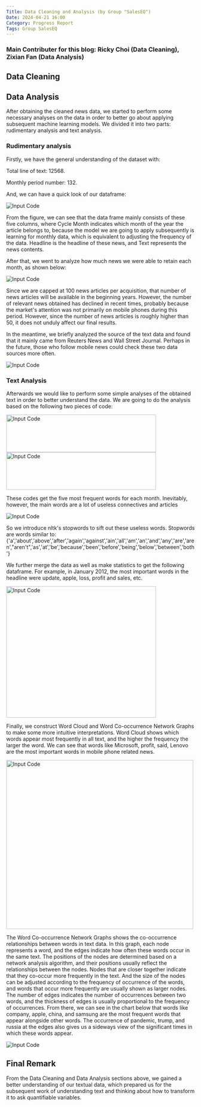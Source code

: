 ```yaml
---
Title: Data Cleaning and Analysis (by Group "SalesEQ")
Date: 2024-04-21 16:00
Category: Progress Report
Tags: Group SalesEQ
---
```


### Main Contributer for this blog: Ricky Choi (Data Cleaning), Zixian Fan (Data Analysis)

## Data Cleaning


## Data Analysis
After obtaining the cleaned news data, we started to perform some necessary analyses on the data in order to better go about applying subsequent machine learning models. We divided it into two parts: rudimentary analysis and text analysis.
 
### Rudimentary analysis

Firstly, we have the general understanding of the dataset with:

Total line of text: 12568.

Monthly period number: 132.

And, we can have a quick look of our dataframe:


![Input Code](../images/Blogs/Blog_3/da_img_1.png)

From the figure, we can see that the data frame mainly consists of these five columns, where Cycle Month indicates which month of the year the article belongs to, because the model we are going to apply subsequently is learning for monthly data, which is equivalent to adjusting the frequency of the data. Headline is the headline of these news, and Text represents the news contents.

After that, we went to analyze how much news we were able to retain each month, as shown below:

![Input Code](../images/Blogs/Blog_3/da_img_2.jpg)

Since we are capped at 100 news articles per acquisition, that number of news articles will be available in the beginning years. However, the number of relevant news obtained has declined in recent times, probably because the market's attention was not primarily on mobile phones during this period. However, since the number of news articles is roughly higher than 50, it does not unduly affect our final results.

In the meantime, we briefly analyzed the source of the text data and found that it mainly came from Reuters News and Wall Street Journal. Perhaps in the future, those who follow mobile news could check these two data sources more often.

![Input Code](../images/Blogs/Blog_3/da_img_3.jpg)

### Text Analysis

Afterwards we would like to perform some simple analyses of the obtained text in order to better understand the data. We are going to do the analysis based on the following two pieces of code:

<img src="../images/Blogs/Blog_3/da_img_4.png" alt="Input Code" width="400" height="100">

<img src="../images/Blogs/Blog_3/da_img_5.png" alt="Input Code" width="400" height="100">

These codes get the five most frequent words for each month. Inevitably, however, the main words are a lot of useless connectives and articles

![Input Code](../images/Blogs/Blog_3/da_img_6.png)

So we introduce nltk's stopwords to sift out these useless words. Stopwords are words similar to: {'a','about','above','after','again','against','ain','all','am','an','and','any','are','aren',"aren't",'as','at','be','because','been','before','being','below','between','both'} 

We further merge the data as well as make statistics to get the following dataframe. For example, in January 2012, the most important words in the headline were update, apple, loss, profit and sales, etc.

<img src="../images/Blogs/Blog_3/da_img_7.png" alt="Input Code" width="400" height="350">

Finally, we construct Word Cloud and Word Co-occurrence Network Graphs to make some more intuitive interpretations. Word Cloud shows which words appear most frequently in all text, and the higher the frequency the larger the word. We can see that words like Microsoft, profit, said, Lenovo are the most important words in mobile phone related news.

<img src="../images/Blogs/Blog_3/da_img_8.jpg" alt="Input Code" width="500" height="450">

The Word Co-occurrence Network Graphs shows the co-occurrence relationships between words in text data. In this graph, each node represents a word, and the edges indicate how often these words occur in the same text. The positions of the nodes are determined based on a network analysis algorithm, and their positions usually reflect the relationships between the nodes. Nodes that are closer together indicate that they co-occur more frequently in the text. And the size of the nodes can be adjusted according to the frequency of occurrence of the words, and words that occur more frequently are usually shown as larger nodes. The number of edges indicates the number of occurrences between two words, and the thickness of edges is usually proportional to the frequency of occurrences.
From there, we can see in the chart below that words like company, apple, china, and samsung are the most frequent words that appear alongside other words. The occurrence of pandemic, trump, and russia at the edges also gives us a sideways view of the significant times in which these words appear.

![Input Code](../images/Blogs/Blog_3/da_img_9.jpg)


## Final Remark
From the Data Cleaning and Data Analysis sections above, we gained a better understanding of our textual data, which prepared us for the subsequent work of understanding text and thinking about how to transform it to ask quantifiable variables.